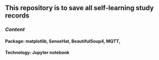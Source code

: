 ## This repository is to save all self-learning study records

### ***Content*** 
#### Package: matplotlib, SenseHat, BeautifulSoup4, MQTT,
#### Technology: Jupyter notebook
